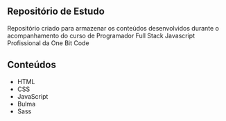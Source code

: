 ## Repositório de Estudo

Repositório criado para armazenar os conteúdos desenvolvidos durante o acompanhamento do curso de Programador Full Stack Javascript Profissional da One Bit Code

## Conteúdos

- HTML
- CSS
- JavaScript
- Bulma
- Sass
